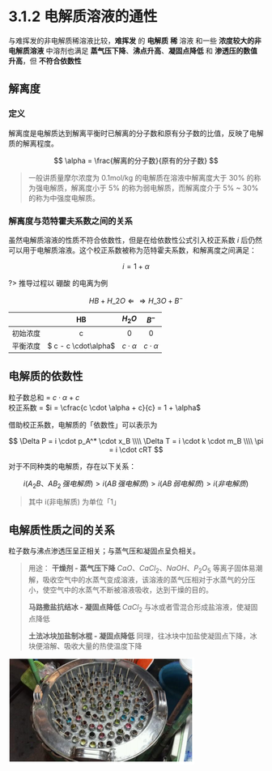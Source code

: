 # 3.1.2 电解质溶液的通性

与难挥发的非电解质稀溶液比较，**难挥发** 的 **电解质** **稀** 溶液 和一些 **浓度较大的非电解质溶液** 中溶剂也满足 **蒸气压下降**、**沸点升高**、**凝固点降低** 和 **渗透压的数值升高**，但 **不符合依数性**

## 解离度

### 定义

解离度是电解质达到解离平衡时已解离的分子数和原有分子数的比值，反映了电解质的解离程度。

$$
\alpha = \frac{解离的分子数}{原有的分子数}
$$

> 一般讲质量摩尔浓度为 0.1mol/kg 的电解质在溶液中解离度大于 30% 的称为强电解质，解离度小于 5% 的称为弱电解质，而解离度介于 5% ~ 30% 的称为中强度电解质。

### 解离度与范特霍夫系数之间的关系

虽然电解质溶液的性质不符合依数性，但是在给依数性公式引入校正系数 $i$ 后仍然可以用于电解质溶液。这个校正系数被称为范特霍夫系数，和解离度之间满足：

$$
i = 1 + \alpha
$$

?> 推导过程以 硼酸 的电离为例

$$
HB + H\_{2}O \Leftarrow\Rightarrow H\_{3}O + B^{-}
$$

|  | HB | $H_2O$ | $B^-$ |
|:---:|:---:|:---:|:---:|
| 初始浓度 | c | 0 | 0 |
| 平衡浓度 | $ c - c \cdot\alpha$ | $c \cdot\alpha$ | $c \cdot\alpha$ |

## 电解质的依数性

粒子数总和 = $c \cdot \alpha + c$<br>
校正系数 = $i = \cfrac{c \cdot \alpha + c}{c} = 1 + \alpha$

借助校正系数，电解质的「依数性」可以表示为

$$
\Delta P = i \cdot p_A^* \cdot x_B \\\\
\Delta T = i \cdot k \cdot m_B \\\\
\pi = i \cdot cRT
$$

对于不同种类的电解质，存在以下关系：

$$
i(A_2B、AB_2\,强电解质) > i(AB\,强电解质) > i(AB\,弱电解质) > i(非电解质)
$$

> 其中 i(非电解质) 为单位「1」

## 电解质性质之间的关系

粒子数与沸点渗透压呈正相关；与蒸气压和凝固点呈负相关。

> 用途：
> **干燥剂 - 蒸气压下降** $CaO$、$CaCl_2$、$NaOH$、$P_2O_5$ 等离子固体易潮解，吸收空气中的水蒸气变成溶液，该溶液的蒸气压相对于水蒸气的分压小，使空气中的水蒸气不断被溶液吸收，达到干燥的目的。
>
> **马路撒盐抗结冰 - 凝固点降低** $CaCl_2$ 与冰或者雪混合形成盐溶液，使凝固点降低
>
> **土法冰块加盐制冰棍 - 凝固点降低** 同理，往冰块中加盐使凝固点下降，冰块便溶解、吸收大量的热使温度下降

![土法制冰棍](./3.1.2-0.png)